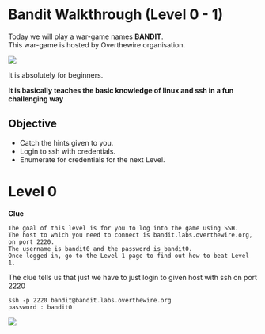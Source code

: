 # Bandit Walkthrough (Level 0 - 1)  
  
Today we will play a war-game names **BANDIT**.  
This war-game is hosted by Overthewire organisation.  

![](/photos/bandit-photos/cat.png)

It is absolutely for beginners.  

**It is basically teaches the basic knowledge of linux and ssh in a fun challenging way**

## Objective 
  
* Catch the hints given to you. 
* Login to ssh with credentials.
* Enumerate for credentials for the next Level.

# Level 0

**Clue**
```
The goal of this level is for you to log into the game using SSH.  
The host to which you need to connect is bandit.labs.overthewire.org, on port 2220.  
The username is bandit0 and the password is bandit0.   
Once logged in, go to the Level 1 page to find out how to beat Level 1.
```
  
The clue tells us that just we have to just login to given host with ssh on port 2220
```
ssh -p 2220 bandit@bandit.labs.overthewire.org
password : bandit0
```

![](/photos/bandit-photos/bandit0.png)





